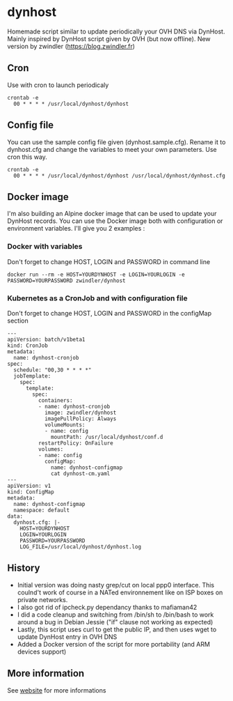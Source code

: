 # dynhost
Homemade script similar to update periodically your OVH DNS via DynHost. Mainly inspired by DynHost script given by OVH (but now offline).
New version by zwindler (https://blog.zwindler.fr)

## Cron
Use with cron to launch periodicaly

```
crontab -e
  00 * * * * /usr/local/dynhost/dynhost
```

## Config file

You can use the sample config file given (dynhost.sample.cfg). Rename it to dynhost.cfg and change the variables to meet your own parameters. Use cron this way.

```
crontab -e
  00 * * * * /usr/local/dynhost/dynhost /usr/local/dynhost/dynhost.cfg
```

## Docker image

I'm also building an Alpine docker image that can be used to update your DynHost records. You can use the Docker image both with configuration or environment variables. I'll give you 2 examples :

### Docker with variables

Don't forget to change HOST, LOGIN and PASSWORD in command line

```
docker run --rm -e HOST=YOURDYNHOST -e LOGIN=YOURLOGIN -e PASSWORD=YOURPASSWORD zwindler/dynhost
```

### Kubernetes as a CronJob and with configuration file 

Don't forget to change HOST, LOGIN and PASSWORD in the configMap section

```
---
apiVersion: batch/v1beta1
kind: CronJob
metadata:
  name: dynhost-cronjob
spec:
  schedule: "00,30 * * * *"
  jobTemplate:
    spec:
      template:
        spec:
          containers:
          - name: dynhost-cronjob
            image: zwindler/dynhost
            imagePullPolicy: Always
            volumeMounts:
            - name: config
              mountPath: /usr/local/dynhost/conf.d
          restartPolicy: OnFailure
          volumes:
          - name: config
            configMap:
              name: dynhost-configmap
              cat dynhost-cm.yaml
---
apiVersion: v1
kind: ConfigMap
metadata:
  name: dynhost-configmap
  namespace: default
data:
  dynhost.cfg: |-
    HOST=YOURDYNHOST
    LOGIN=YOURLOGIN
    PASSWORD=YOURPASSWORD
    LOG_FILE=/usr/local/dynhost/dynhost.log
```

## History

* Initial version was doing  nasty grep/cut on local ppp0 interface. This coulnd't work of course in a NATed environnement like on ISP boxes on private networks.
* I also got rid of ipcheck.py dependancy thanks to mafiaman42
* I did a code cleanup and switching from /bin/sh to /bin/bash to work around a bug in Debian Jessie ("if" clause not working as expected)
* Lastly, this script uses curl to get the public IP, and then uses wget to update DynHost entry in OVH DNS
* Added a Docker version of the script for more portability (and ARM devices support)

## More information

See [website](https://blog.zwindler.fr/2014/09/22/mise-a-jour-de-votre-dns-chez-ovh-avec-dynhost/) for more informations
